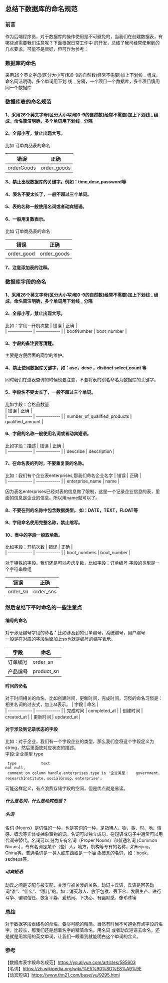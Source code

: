 ## 总结下数据库的命名规范  

### 前言
作为后端程序员，对于数据库的操作使用是不可避免的，当我们在创建数据表，有哪些点需要我们注意呢？下面根据日常工作中
的开发，总结了我司经常使用到的几点要求，可能不是很好，但可作为参考：


### 数据库的命名 

采用26个英文字母(区分大小写)和0-9的自然数(经常不需要)加上下划线 _ 组成，命名简洁明确，多个单词用下划
线 _ 分隔，一个项目一个数据库，多个项目慎用同一个数据库  

### 数据库表的命名规范  

#### 1、采用26个英文字母(区分大小写)和0-9的自然数(经常不需要)加上下划线 _ 组成，命名简洁明确，多个单词用下划线 _ 分隔  
#### 2、全部小写，禁止出现大写。
比如 订单商品表的命名

|     错误     |      正确     |           
| ------------ | ------------ | 
|  orderGoods  |  order_goods | 
#### 3、禁止出现数据库的关键字。例如：time,desc,password等   
#### 4、表名不要太长了，一般不超过三个单词。  
#### 5、表的名称一般使用名词或者动宾短语。  
#### 6、一般用复数表示。
比如 订单商品表的命名
  
|     错误      |      正确     |           
| ------------ | ------------ | 
|  order_good  |  order_goods | 
#### 7、注意添加表的注释。

### 数据库字段的命名

#### 1、采用26个英文字母(区分大小写)和0-9的自然数(经常不需要)加上下划线 _ 组成，命名简洁明确，多个单词用下划线 _ 分隔  
#### 2、全部小写，禁止出现大写。
比如：字段－开机次数
|     错误       |      正确      |           
| ------------  | ------------   | 
|  bootNumber   |  boot_number   |   
#### 3、字段的备注要写清楚。
主要是方便后面的同学的维护。
#### 4、禁止使用数据库关键字，如：asc，desc ，distinct select,count 等
同时我们在连表查询的时候也要注意，不要将表的别名命名为数据库的关键字。
#### 5、字段名不要太长了，一般不超过三个单词。  
比如字段：合格品数量  
 |           错误                |      正确         |           
 |      ------------            | ------------      | 
 | number_of_qualified_products |  qualified_amount | 
 
#### 6、字段的名称一般使用名词或者动宾短语。 
比如字段：描述 
 |     错误          |      正确      |           
 | ------------     | ------------   | 
 |  describe        |  description   |
 
 
#### 7、在命名表的列时，不要重复表的名称。
比如：我们有个企业表enterprises,那我们命名企业名字
 |     错误          |      正确      |           
 | ------------     | ------------   | 
 | enterprise_name  |      name      |
 
因为表名enterprises已经对表的信息做了限制，这是一个记录企业信息的表，里面的信息是企业的信息。所以用name就可以了。
#### 8、不要在列的名称中包含数据类型。 如：DATE，TEXT，FLOAT等
#### 9、字段命名使用完整名称，禁止缩写。
#### 10、表中的字段一般取单数。
比如字段：开机次数
|     错误       |      正确      |           
| ------------   | ------------  | 
|  boot_numbers  |  boot_number  | 

对于特殊的字段，我们还是可以考虑复数，比如字段：订单编号 字段的类型是一个字符串数组

|     错误        |      正确      |           
| ------------   | ------------  | 
|  order_sn      |  order_sns    | 


### 然后总结下平时命名的一些注意点
#### 编号的命名
对于涉及编号字段的命名：比如涉及到的订单编号，系统编号，用户编号  
一般是在对应的字段后面加上sn也就是编号的缩写表示。

|     字段        |      命名      |           
| ------------   | ------------   | 
|  订单编号       |  order_sn      | 
|  产品编号       |  product_sn    | 

#### 时间的命名
对于时间相关的命名，比如创建时间，更新时间，完成时间。习惯的命名习惯是：相关名词的过去式，加上at表示。
|     字段        |      命名      |           
| ------------   | ------------   | 
|  完成时间       |  completed_at  | 
|  创建时间       |  created_at    | 
|  更新时间       |  updated_at    | 

#### 对于涉及到记录状态的字段
比如：对于企业，我们有一个字段企业的类型，那么我们会将这个字段定义为string，然后里面放对应状态的描述。  
字段:企业类型 type 

````
 type           text                                                   not null,
 comment on column handle.enterprises.type is '企业类型：   government，researchInstitute，socialGroup，enterprise';
````
可能这样定义，有点浪费存储字段的空间，但是优点就是易读。


##### 什么是名词，什么是动宾短语？   
##### 名词
名词 (Nouns）是词性的一种，也是实词的一种，是指待人、物、事、时、地、情感、概念等实体或抽象事物的词。名词可以独立成句。在短语或句子中通常可以用代词来替代。名词可以
分为专有名词（Proper Nouns）和普通名词 (Common Nouns），专有名词是某个（些）人，地方，机构等专有的名称，如Beijing，China等。普通名词是一类人或东西或是一个抽
象概念的名词，如：book，sadness等。  
##### 动宾短语
动宾之间是支配与被支配、关涉与被关涉的关系。动词＋宾语，宾语是回答动词“谁”、“什么”、“哪儿”的。如：消灭敌人、放下包袱、丢下它、发展生产、进行斗争、骗取信任、恢复平静、爱热闹、下决心、有幽默感、像珍珠等


### 总结

对于数据字段表结构的命名，要尽可能的精简。当然有时候不可避免有点字段的名字，比较长，那我们还是想着名字的精简命名，用名词
或者动宾短语去命名，还是就是用常用的英文单词，让我们一眼看到就能明白这个单词的含义。


### 参考
【数据库表字段命名规范】https://yq.aliyun.com/articles/585603   
【名词】https://zh.wikipedia.org/wiki/%E5%90%8D%E8%A9%9E   
【动宾短语】https://www.thn21.com/base/yu/9295.html   